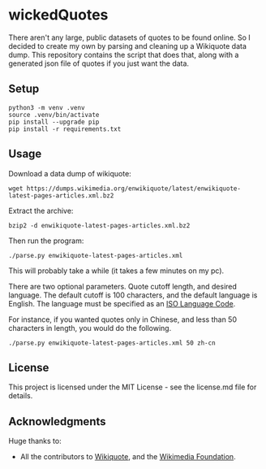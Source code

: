# wickedQuotes

There aren't any large, public datasets of quotes to be found online. So I decided to create my own by parsing and cleaning up a Wikiquote data dump. This repository contains the script that does that, along with a generated json file of quotes if you just want the data.

## Setup

```
python3 -m venv .venv
source .venv/bin/activate
pip install --upgrade pip
pip install -r requirements.txt
```

## Usage

Download a data dump of wikiquote:

`wget https://dumps.wikimedia.org/enwikiquote/latest/enwikiquote-latest-pages-articles.xml.bz2`

Extract the archive:

`bzip2 -d enwikiquote-latest-pages-articles.xml.bz2`

Then run the program:

`./parse.py enwikiquote-latest-pages-articles.xml`

This will probably take a while (it takes a few minutes on my pc). 

There are two optional parameters. Quote cutoff length, and desired language. The default cutoff is 100 characters, and the default language is English. The language must be specified as an [ISO Language Code](https://www.w3schools.com/tags/ref_language_codes.asp).

For instance, if you wanted quotes only in Chinese, and less than 50 characters in length, you would do the following.

`./parse.py enwikiquote-latest-pages-articles.xml 50 zh-cn`

## License

This project is licensed under the MIT License - see the license.md file for details.

## Acknowledgments
Huge thanks to:
* All the contributors to [Wikiquote](https://en.wikiquote.org/wiki/Main_Page), and the [Wikimedia Foundation](https://wikimediafoundation.org/wiki/Home).
